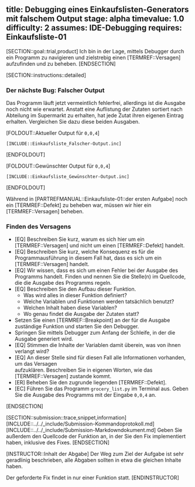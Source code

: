 title: Debugging eines Einkaufslisten-Generators mit falschem Output
stage: alpha
timevalue: 1.0
difficulty: 2
assumes: IDE-Debugging
requires: Einkaufsliste-01
---
[SECTION::goal::trial,product]
Ich bin in der Lage, mittels Debugger durch ein Programm zu navigieren und zielstrebig einen 
[TERMREF::Versagen] aufzufinden und zu beheben.
[ENDSECTION]

[SECTION::instructions::detailed]

### Der nächste Bug: Falscher Output

Das Programm läuft jetzt vermeintlich fehlerfrei, allerdings ist die Ausgabe noch nicht 
wie erwartet.
Anstatt eine Auflistung der Zutaten sortiert nach Abteilung im Supermarkt zu erhalten, hat 
jede Zutat ihren eigenen Eintrag erhalten.
Vergleichen Sie dazu diese beiden Ausgaben.

[FOLDOUT::Aktueller Output für `0,0,4`]
```console
[INCLUDE::Einkaufsliste_Falscher-Output.inc]
```
[ENDFOLDOUT]

[FOLDOUT::Gewünschter Output für `0,0,4`]
```console
[INCLUDE::Einkaufsliste_Gewünschter-Output.inc]
```
[ENDFOLDOUT]

Während in [PARTREFMANUAL::Einkaufsliste-01::der ersten Aufgabe] noch ein [TERMREF::Defekt] zu 
beheben war, müssen wir 
hier ein [TERMREF::Versagen] beheben.

### Finden des Versagens

- [EQ] Beschreiben Sie kurz, warum es sich hier um ein [TERMREF::Versagen] 
  und nicht um einen [TERMREF::Defekt] handelt.
- [EQ] Beschreiben Sie kurz, welche Konsequenz es für die Programmausführung in diesem Fall hat, 
  dass es sich um ein [TERMREF::Versagen] handelt.
- [EQ] Wir wissen, dass es sich um einen Fehler bei der Ausgabe des Programms handelt. 
  Finden und nennen Sie die Stelle(n) im Quellcode, die die Ausgabe des Programms regeln.
- [EQ] Beschreiben Sie den Aufbau dieser Funktion.
    - Was wird alles in dieser Funktion definiert?
    - Welche Variablen und Funktionen werden tatsächlich benutzt?
    - Welchen Inhalt haben diese Variablen?
    - Wo genau findet die Ausgabe der Zutaten statt?
- Setzen Sie einen [TERMREF::Breakpoint] an der für die Ausgabe zuständige Funktion und starten Sie 
  den 
  Debugger.
- Springen Sie mittels Debugger zum Anfang der Schleife, in der die Ausgabe generiert wird.
- [EQ] Stimmen die Inhalte der Variablen damit überein, was von ihnen verlangt wird?
- [EQ] An dieser Stelle sind für diesen Fall alle Informationen vorhanden, um das Versagen  
  aufzuklären. 
  Beschreiben Sie in eigenen Worten, wie das [TERMREF::Versagen] zustande kommt.
- [ER] Beheben Sie den zugrunde liegenden [TERMREF::Defekt].
- [EC] Führen Sie das Programm `grocery_list.py` im Terminal aus. 
  Geben Sie die Ausgabe des Programms mit der Eingabe `0,0,4` an.

[ENDSECTION]

[SECTION::submission::trace,snippet,information]
[INCLUDE::../../_include/Submission-Kommandoprotokoll.md]
[INCLUDE::../../_include/Submission-Markdowndokument.md]
Geben Sie außerdem den Quellcode der Funktion an, in der Sie den Fix implementiert haben, inklusive 
des Fixes.
[ENDSECTION]

[INSTRUCTOR::Inhalt der Abgabe]
Der Weg zum Ziel der Aufgabe ist sehr geradlinig beschrieben, alle Abgaben sollten in etwa die 
gleichen Inhalte haben.

Der geforderte Fix findet in nur einer Funktion statt.
[ENDINSTRUCTOR]
